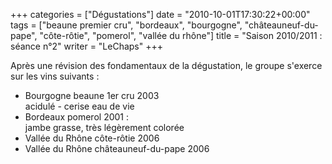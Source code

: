 +++
categories = ["Dégustations"]
date = "2010-10-01T17:30:22+00:00"
tags = ["beaune premier cru", "bordeaux", "bourgogne", "châteauneuf-du-pape", "côte-rôtie", "pomerol", "vallée du rhône"] 
title = "Saison 2010/2011 : séance n°2"
writer = "LeChaps"
+++

Après une révision des fondamentaux de la dégustation, le groupe s'exerce sur les vins suivants :

* Bourgogne beaune 1er cru 2003  
acidulé - cerise eau de vie
* Bordeaux pomerol 2001 :  
jambe grasse, très légèrement colorée
* Vallée du Rhône côte-rôtie 2006
* Vallée du Rhône châteauneuf-du-pape 2006
